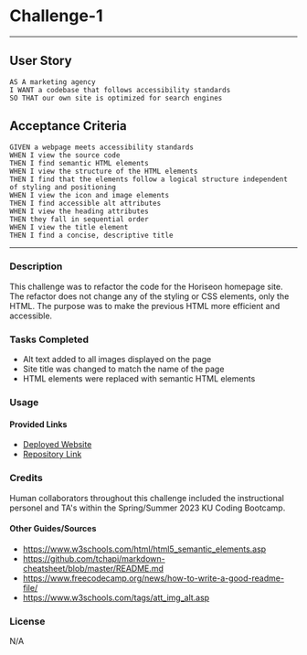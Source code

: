 # Challenge-1

- - - -

## User Story

```
AS A marketing agency
I WANT a codebase that follows accessibility standards
SO THAT our own site is optimized for search engines
```

## Acceptance Criteria

```
GIVEN a webpage meets accessibility standards
WHEN I view the source code
THEN I find semantic HTML elements
WHEN I view the structure of the HTML elements
THEN I find that the elements follow a logical structure independent of styling and positioning
WHEN I view the icon and image elements
THEN I find accessible alt attributes
WHEN I view the heading attributes
THEN they fall in sequential order
WHEN I view the title element
THEN I find a concise, descriptive title
```
- - - -


### Description
This challenge was to refactor the code for the Horiseon homepage site. The refactor does not change any of the styling or CSS elements, only the HTML. The purpose was to make the previous HTML more efficient and accessible.


### Tasks Completed

   * Alt text added to all images displayed on the page
   * Site title was changed to match the name of the page
   * HTML elements were replaced with semantic HTML elements


### Usage
#### Provided Links
* [Deployed Website]
* [Repository Link]

[Deployed Website]: https://blanchardconnor.github.io/challenge-1/
[Repository Link]: ttps://github.com/BlanchardConnor/challenge-1


### Credits
Human collaborators throughout this challenge included the instructional personel and TA's within the Spring/Summer 2023 KU Coding Bootcamp.

#### Other Guides/Sources
* https://www.w3schools.com/html/html5_semantic_elements.asp
* https://github.com/tchapi/markdown-cheatsheet/blob/master/README.md
* https://www.freecodecamp.org/news/how-to-write-a-good-readme-file/
* https://www.w3schools.com/tags/att_img_alt.asp


### License
N/A
